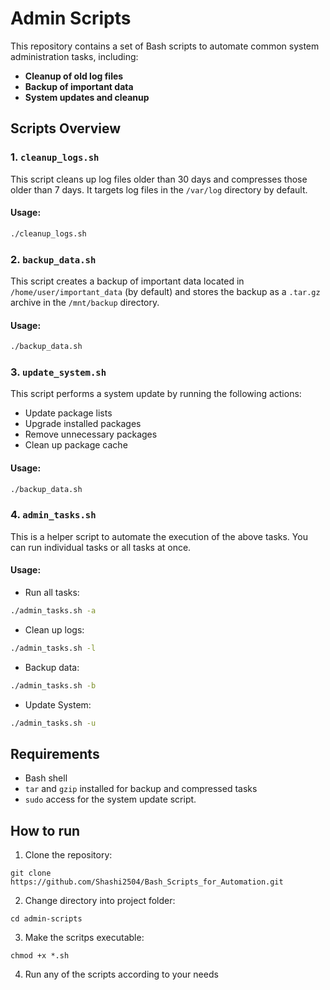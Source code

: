 # Admin Scripts

This repository contains a set of Bash scripts to automate common system administration tasks, including:

- **Cleanup of old log files**
- **Backup of important data**
- **System updates and cleanup**

## Scripts Overview

### 1. `cleanup_logs.sh`
This script cleans up log files older than 30 days and compresses those older than 7 days. It targets log files in the `/var/log` directory by default.

#### Usage:
```bash
./cleanup_logs.sh
```

### 2. `backup_data.sh`
This script creates a backup of important data located in `/home/user/important_data` (by default) and stores the backup as a `.tar.gz` archive in the `/mnt/backup` directory.

#### Usage:
```bash
./backup_data.sh
```

### 3. `update_system.sh`
This script performs a system update by running the following actions:

- Update package lists
- Upgrade installed packages
- Remove unnecessary packages
- Clean up package cache

#### Usage:
```bash
./backup_data.sh
```

### 4. `admin_tasks.sh`
This is a helper script to automate the execution of the above tasks. You can run individual tasks or all tasks at once.

#### Usage:

- Run all tasks:
```bash
./admin_tasks.sh -a
```

- Clean up logs:
```bash
./admin_tasks.sh -l
```

- Backup data:
```bash
./admin_tasks.sh -b
```

- Update System:
```bash 
./admin_tasks.sh -u
```

## Requirements 

- Bash shell
- `tar` and `gzip` installed for backup and compressed tasks
- `sudo` access for the system update script.

## How to run

1. Clone the repository:

```
git clone https://github.com/Shashi2504/Bash_Scripts_for_Automation.git
```

2. Change directory into project folder:

```
cd admin-scripts
```

3. Make the scritps executable:

```
chmod +x *.sh
```

4. Run any of the scripts according to your needs
